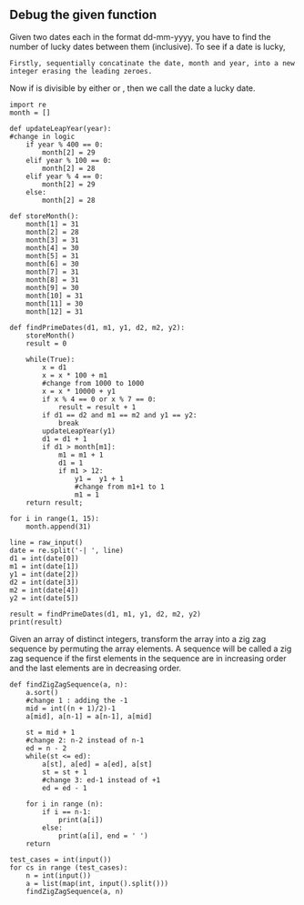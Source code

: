 ## Debug the given function

Given two dates each in the format dd-mm-yyyy, you have to find the number of lucky dates between them (inclusive). To see if a date is lucky,

    Firstly, sequentially concatinate the date, month and year, into a new integer erasing the leading zeroes.
Now if is divisible by either or , then we call the date a lucky date.
```
import re
month = []

def updateLeapYear(year):
#change in logic
    if year % 400 == 0:
        month[2] = 29
    elif year % 100 == 0:
        month[2] = 28
    elif year % 4 == 0:
        month[2] = 29
    else:
        month[2] = 28

def storeMonth():
    month[1] = 31
    month[2] = 28
    month[3] = 31
    month[4] = 30
    month[5] = 31
    month[6] = 30
    month[7] = 31
    month[8] = 31
    month[9] = 30
    month[10] = 31
    month[11] = 30
    month[12] = 31

def findPrimeDates(d1, m1, y1, d2, m2, y2):
    storeMonth()
    result = 0

    while(True):
        x = d1
        x = x * 100 + m1
        #change from 1000 to 1000
        x = x * 10000 + y1
        if x % 4 == 0 or x % 7 == 0:
            result = result + 1
        if d1 == d2 and m1 == m2 and y1 == y2:
            break
        updateLeapYear(y1)
        d1 = d1 + 1
        if d1 > month[m1]:
            m1 = m1 + 1
            d1 = 1
            if m1 > 12:
                y1 =  y1 + 1
                #change from m1+1 to 1
                m1 = 1 
    return result;

for i in range(1, 15):
    month.append(31)

line = raw_input()
date = re.split('-| ', line)
d1 = int(date[0])
m1 = int(date[1])
y1 = int(date[2])
d2 = int(date[3])
m2 = int(date[4])
y2 = int(date[5])

result = findPrimeDates(d1, m1, y1, d2, m2, y2)
print(result)
```
Given an array of distinct integers, transform the array into a zig zag sequence by permuting the array elements. A sequence will be called a zig zag sequence if the first elements in the sequence are in increasing order and the last elements are in decreasing order.

```
def findZigZagSequence(a, n):
    a.sort()
    #change 1 : adding the -1
    mid = int((n + 1)/2)-1
    a[mid], a[n-1] = a[n-1], a[mid]

    st = mid + 1
    #change 2: n-2 instead of n-1
    ed = n - 2
    while(st <= ed):
        a[st], a[ed] = a[ed], a[st]
        st = st + 1
        #change 3: ed-1 instead of +1
        ed = ed - 1

    for i in range (n):
        if i == n-1:
            print(a[i])
        else:
            print(a[i], end = ' ')
    return

test_cases = int(input())
for cs in range (test_cases):
    n = int(input())
    a = list(map(int, input().split()))
    findZigZagSequence(a, n)
```
